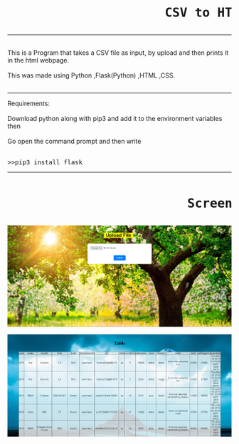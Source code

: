 <pre><h1>                     CSV to HTML Table</h1></pre>
<hr></hr>
<br>
This is a Program that takes a CSV file as input, by upload and then prints it in the html webpage.
<br><br>
This was made using Python ,Flask(Python) ,HTML ,CSS.
<br>
<br>
<hr></hr>
Requirements:<br><br>
Download python along with pip3 and add it to the environment variables then <br><br>
Go open the command prompt and then write
<br><br>
<pre>>>pip3 install flask</pre>
<hr></hr>
<pre><h1>                        ScreenShots</h1></pre>


![alt text](image.png)

![alt text](image-2.png)
